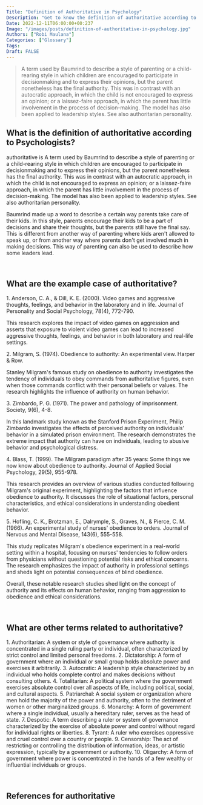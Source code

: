 ```yaml
---
Title: "Definition of Authoritative in Psychology"
Description: "Get to know the definition of authoritative according to psychologists."
Date: 2022-12-11T06:00:00+00:237
Image: "/images/posts/definition-of-authoritative-in-psychology.jpg"
Authors: ["Robi Maulana"]
Categories: ["Glossary"]
Tags: 
Draft: FALSE
---
```





> A term used by Baumrind to describe a style of parenting or a child-rearing style in which children are encouraged to participate in decisionmaking and to express their opinions, but the parent nonetheless has the final authority. This was in contrast with an autocratic approach, in which the child is not encouraged to express an opinion; or a laissez-faire approach, in which the parent has little involvement in the process of decision-making. The model has also been applied to leadership styles. See also authoritarian personality.

## What is the definition of authoritative according to Psychologists?

authoritative is A term used by Baumrind to describe a style of parenting or a child-rearing style in which children are encouraged to participate in decisionmaking and to express their opinions, but the parent nonetheless has the final authority. This was in contrast with an autocratic approach, in which the child is not encouraged to express an opinion; or a laissez-faire approach, in which the parent has little involvement in the process of decision-making. The model has also been applied to leadership styles. See also authoritarian personality.

Baumrind made up a word to describe a certain way parents take care of their kids. In this style, parents encourage their kids to be a part of decisions and share their thoughts, but the parents still have the final say. This is different from another way of parenting where kids aren't allowed to speak up, or from another way where parents don't get involved much in making decisions. This way of parenting can also be used to describe how some leaders lead.

 

## What are the example case of authoritative?

1\. Anderson, C. A., & Dill, K. E. (2000). Video games and aggressive thoughts, feelings, and behavior in the laboratory and in life. Journal of Personality and Social Psychology, 78(4), 772-790.

This research explores the impact of video games on aggression and asserts that exposure to violent video games can lead to increased aggressive thoughts, feelings, and behavior in both laboratory and real-life settings.

2\. Milgram, S. (1974). Obedience to authority: An experimental view. Harper & Row.

Stanley Milgram's famous study on obedience to authority investigates the tendency of individuals to obey commands from authoritative figures, even when those commands conflict with their personal beliefs or values. The research highlights the influence of authority on human behavior.

3\. Zimbardo, P. G. (1971). The power and pathology of imprisonment. Society, 9(6), 4-8.

In this landmark study known as the Stanford Prison Experiment, Philip Zimbardo investigates the effects of perceived authority on individuals' behavior in a simulated prison environment. The research demonstrates the extreme impact that authority can have on individuals, leading to abusive behavior and psychological distress.

4\. Blass, T. (1999). The Milgram paradigm after 35 years: Some things we now know about obedience to authority. Journal of Applied Social Psychology, 29(5), 955-978.

This research provides an overview of various studies conducted following Milgram's original experiment, highlighting the factors that influence obedience to authority. It discusses the role of situational factors, personal characteristics, and ethical considerations in understanding obedient behavior.

5\. Hofling, C. K., Brotzman, E., Dalrymple, S., Graves, N., & Pierce, C. M. (1966). An experimental study of nurses' obedience to orders. Journal of Nervous and Mental Disease, 143(6), 555-558.

This study replicates Milgram's obedience experiment in a real-world setting within a hospital, focusing on nurses' tendencies to follow orders from physicians without questioning potential risks and ethical concerns. The research emphasizes the impact of authority in professional settings and sheds light on potential consequences of blind obedience.

Overall, these notable research studies shed light on the concept of authority and its effects on human behavior, ranging from aggression to obedience and ethical considerations.

 

## What are other terms related to authoritative?

1\. Authoritarian: A system or style of governance where authority is concentrated in a single ruling party or individual, often characterized by strict control and limited personal freedoms. 2. Dictatorship: A form of government where an individual or small group holds absolute power and exercises it arbitrarily. 3. Autocratic: A leadership style characterized by an individual who holds complete control and makes decisions without consulting others. 4. Totalitarian: A political system where the government exercises absolute control over all aspects of life, including political, social, and cultural aspects. 5. Patriarchal: A social system or organization where men hold the majority of the power and authority, often to the detriment of women or other marginalized groups. 6. Monarchy: A form of government where a single individual, usually a hereditary ruler, serves as the head of state. 7. Despotic: A term describing a ruler or system of governance characterized by the exercise of absolute power and control without regard for individual rights or liberties. 8. Tyrant: A ruler who exercises oppressive and cruel control over a country or people. 9. Censorship: The act of restricting or controlling the distribution of information, ideas, or artistic expression, typically by a government or authority. 10. Oligarchy: A form of government where power is concentrated in the hands of a few wealthy or influential individuals or groups.

 

## References for authoritative
